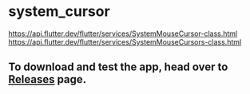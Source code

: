 # system_cursor

https://api.flutter.dev/flutter/services/SystemMouseCursor-class.html
https://api.flutter.dev/flutter/services/SystemMouseCursors-class.html

## To download and test the app, head over to [Releases](https://github.com/iqfareez/system_cursor/releases) page.
